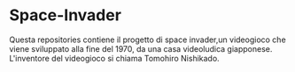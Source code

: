 # Space-Invader 
Questa repositories contiene il progetto di space invader,un videogioco che viene sviluppato alla fine del 1970, da una casa videoludica giapponese. L'inventore del videogioco si chiama Tomohiro Nishikado.

